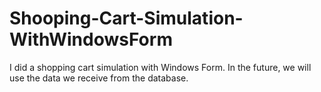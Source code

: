 # Shooping-Cart-Simulation-WithWindowsForm
I did a shopping cart simulation with Windows Form. In the future, we will use the data we receive from the database.
